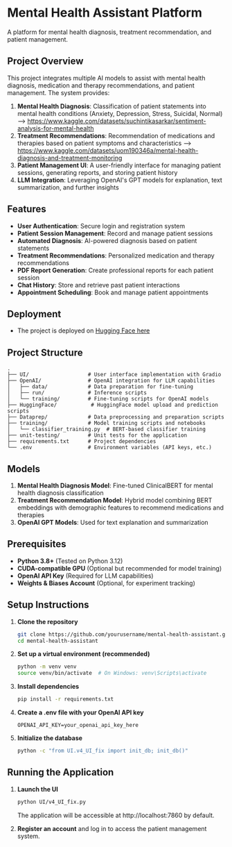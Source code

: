 # Mental Health Assistant Platform

A platform for mental health diagnosis, treatment recommendation, and patient management.

## Project Overview

This project integrates multiple AI models to assist with mental health diagnosis, medication and therapy recommendations, and patient management. The system provides:

1. **Mental Health Diagnosis**: Classification of patient statements into mental health conditions (Anxiety, Depression, Stress, Suicidal, Normal) --> https://www.kaggle.com/datasets/suchintikasarkar/sentiment-analysis-for-mental-health
2. **Treatment Recommendations**: Recommendation of medications and therapies based on patient symptoms and characteristics --> https://www.kaggle.com/datasets/uom190346a/mental-health-diagnosis-and-treatment-monitoring
3. **Patient Management UI**: A user-friendly interface for managing patient sessions, generating reports, and storing patient history
4. **LLM Integration**: Leveraging OpenAI's GPT models for explanation, text summarization, and further insights

## Features

- **User Authentication**: Secure login and registration system
- **Patient Session Management**: Record and manage patient sessions
- **Automated Diagnosis**: AI-powered diagnosis based on patient statements
- **Treatment Recommendations**: Personalized medication and therapy recommendations
- **PDF Report Generation**: Create professional reports for each patient session
- **Chat History**: Store and retrieve past patient interactions
- **Appointment Scheduling**: Book and manage patient appointments
  
## Deployment

- The project is deployed on [Hugging Face here](https://huggingface.co/spaces/Meshari21/AI_Project)


## Project Structure

```
.
├── UI/                   # User interface implementation with Gradio
├── OpenAI/               # OpenAI integration for LLM capabilities
│   ├── data/             # Data preparation for fine-tuning
│   ├── run/              # Inference scripts
│   └── training/         # Fine-tuning scripts for OpenAI models
├── HuggingFace/           # HuggingFace model upload and prediction scripts
├── Dataprep/             # Data preprocessing and preparation scripts
├── training/             # Model training scripts and notebooks
│   └── classifier_training.py  # BERT-based classifier training
├── unit-testing/         # Unit tests for the application
├── requirements.txt      # Project dependencies
└── .env                  # Environment variables (API keys, etc.)
```

## Models

1. **Mental Health Diagnosis Model**: Fine-tuned ClinicalBERT for mental health diagnosis classification
2. **Treatment Recommendation Model**: Hybrid model combining BERT embeddings with demographic features to recommend medications and therapies
3. **OpenAI GPT Models**: Used for text explanation and summarization

## Prerequisites

- **Python 3.8+** (Tested on Python 3.12)
- **CUDA-compatible GPU** (Optional but recommended for model training)
- **OpenAI API Key** (Required for LLM capabilities)
- **Weights & Biases Account** (Optional, for experiment tracking)

## Setup Instructions

1. **Clone the repository**
   ```bash
   git clone https://github.com/yourusername/mental-health-assistant.git
   cd mental-health-assistant
   ```

2. **Set up a virtual environment (recommended)**
   ```bash
   python -m venv venv
   source venv/bin/activate  # On Windows: venv\Scripts\activate
   ```

3. **Install dependencies**
   ```bash
   pip install -r requirements.txt
   ```

4. **Create a .env file with your OpenAI API key**
   ```
   OPENAI_API_KEY=your_openai_api_key_here
   ```

5. **Initialize the database**
   ```bash
   python -c "from UI.v4_UI_fix import init_db; init_db()"
   ```

## Running the Application

1. **Launch the UI**
   ```bash
   python UI/v4_UI_fix.py
   ```
   The application will be accessible at http://localhost:7860 by default.

2. **Register an account** and log in to access the patient management system.




